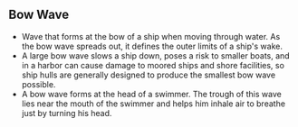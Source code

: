 Bow Wave
--------

* Wave that forms at the bow of a ship when moving through water. As the bow wave spreads out, it defines the outer limits of a ship's wake.
* A large bow wave slows a ship down, poses a risk to smaller boats, and in a harbor can cause damage to moored ships and shore facilities, so ship hulls are generally designed to produce the smallest bow wave possible.
* A bow wave forms at the head of a swimmer. The trough of this wave lies near the mouth of the swimmer and helps him inhale air to breathe just by turning his head.
